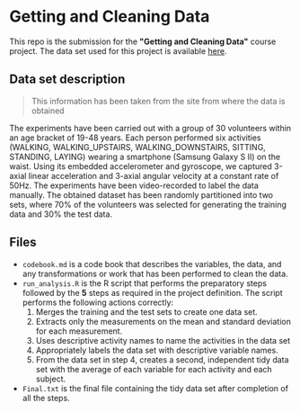 # Getting and Cleaning Data
This repo is the submission for the **"Getting and Cleaning Data"** course project. The data set used for this project is available [here](https://d396qusza40orc.cloudfront.net/getdata%2Fprojectfiles%2FUCI%20HAR%20Dataset.zip).
## Data set description
> This information has been taken from the site from where the data is obtained

The experiments have been carried out with a group of 30 volunteers within an age bracket of 19-48 years. Each person performed six activities (WALKING, WALKING_UPSTAIRS, WALKING_DOWNSTAIRS, SITTING, STANDING, LAYING) wearing a smartphone (Samsung Galaxy S II) on the waist. Using its embedded accelerometer and gyroscope, we captured 3-axial linear acceleration and 3-axial angular velocity at a constant rate of 50Hz. The experiments have been video-recorded to label the data manually. The obtained dataset has been randomly partitioned into two sets, where 70% of the volunteers was selected for generating the training data and 30% the test data.

## Files
-   `codebook.md` is a code book that describes the variables, the data, and any transformations or work that has been performed to clean the data.
-   `run_analysis.R` is the R script that performs the preparatory steps followed by the **5** steps as required in the project definition. The script performs the following actions correctly:
    1.   Merges the training and the test sets to create one data set.
    2.   Extracts only the measurements on the mean and standard deviation for each measurement.
    3.   Uses descriptive activity names to name the activities in the data set
    4.   Appropriately labels the data set with descriptive variable names.
    5.   From the data set in step 4, creates a second, independent tidy data set with the average of each variable for each activity and each subject.
-   `Final.txt` is the final file containing the tidy data set after completion of all the steps.
